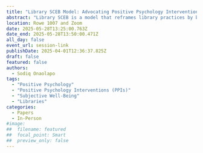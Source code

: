 ```yaml
---
title: "Library SCEB Model: Advocating Positive Psychology Interventions in Library Settings"
abstract: "Library SCEB is a model that reframes library practices by building on elements from prominent theories in the positive psychology movement. We assert that certain types of space redesign (S), collection building (C), innovative events and programming (E), and bibliotherapy (B) are closely aligned with Positive Psychology Interventions (PPIs), which have been found experimentally to successfully improve subjective wellbeing (positive emotions, engagement, character strengths) in several disciplines, including education, health care, and organizational studies. We identify challenges with the Library SCEB efforts and recommend strategies for further integration of PPIs in the context of academic, public, and school librarianship."
location: Rowe 1007 and Zoom
date: 2025-05-28T13:25:00.763Z
date_end: 2025-05-28T13:50:00.471Z
all_day: false
event_url: session-link
publishDate: 2025-04-01T12:36:37.825Z
draft: false
featured: false
authors:
  - Sodiq Onaolapo
tags:
  - "Positive Psychology" 
  - "Positive Psychology Interventions (PPIs)" 
  - "Subjective Well-Being" 
  - "Libraries"
categories:
  - Papers
  - In-Person
#image:
##  filename: featured
##  focal_point: Smart
##  preview_only: false
---
```

